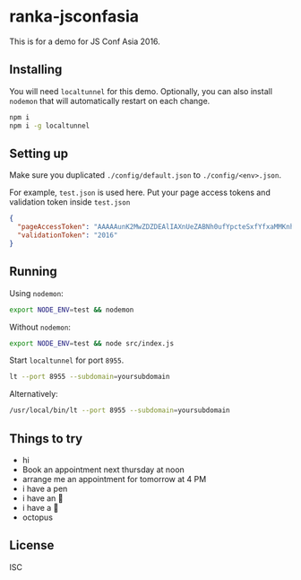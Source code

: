 # ranka-jsconfasia

This is for a demo for JS Conf Asia 2016.

## Installing

You will need `localtunnel` for this demo. Optionally, you can also install `nodemon` that will automatically restart on each change.

```sh
npm i
npm i -g localtunnel
```

## Setting up

Make sure you duplicated `./config/default.json` to `./config/<env>.json`.

For example, `test.json` is used here. Put your page access tokens and validation token inside `test.json`

```json
{
  "pageAccessToken": "AAAAAunK2MwZDZDEAlIAXnUeZABNh0ufYpcteSxfYfxaMMKnhcvYpCrhiwNwXIgCBTN4C2NOI1WPrxJG8SSNHK8ZAcLdIkqNyVFxPSlOPODYIAEhkcfyAO0BAHfOJHXx6ZBNgQySyX0VitRS9l8Hs0PuzsgJgNgMmBGlC6h4p9g1Dj",
  "validationToken": "2016"
}
```


## Running

Using `nodemon`:

```sh
export NODE_ENV=test && nodemon
```

Without `nodemon`:

```sh
export NODE_ENV=test && node src/index.js
```

Start `localtunnel` for port `8955`.

```sh
lt --port 8955 --subdomain=yoursubdomain
```

Alternatively:

```sh
/usr/local/bin/lt --port 8955 --subdomain=yoursubdomain
```

## Things to try

* hi
* Book an appointment next thursday at noon
* arrange me an appointment for tomorrow at 4 PM
* i have a pen
* i have an 🍎
* i have a 🐂
* octopus

## License

ISC
